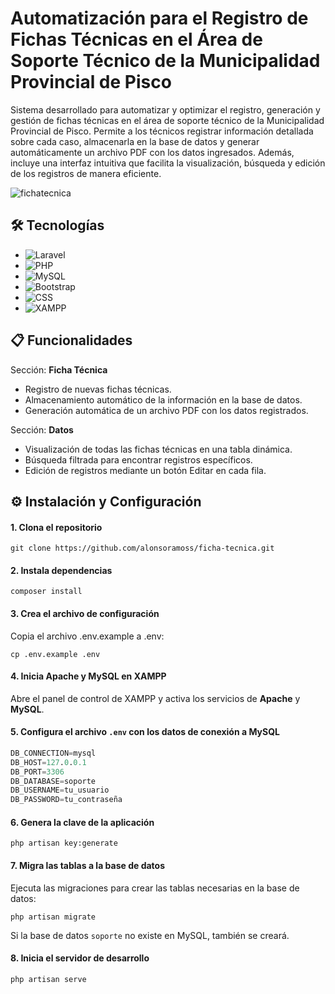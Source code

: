 # Automatización para el Registro de Fichas Técnicas en el Área de Soporte Técnico de la Municipalidad Provincial de Pisco

Sistema desarrollado para automatizar y optimizar el registro, generación y gestión de fichas técnicas en el área de soporte técnico de la Municipalidad Provincial de Pisco. Permite a los técnicos registrar información detallada sobre cada caso, almacenarla en la base de datos y generar automáticamente un archivo PDF con los datos ingresados. Además, incluye una interfaz intuitiva que facilita la visualización, búsqueda y edición de los registros de manera eficiente.

![fichatecnica](https://github.com/user-attachments/assets/d778e402-0ddd-42c4-97b9-d59b4a8d254f)

## 🛠️ Tecnologías
- ![Laravel](https://img.shields.io/badge/Laravel-FF2D20?style=for-the-badge&logo=laravel&logoColor=white)
- ![PHP](https://img.shields.io/badge/php-%23777BB4.svg?style=for-the-badge&logo=php&logoColor=white)
- ![MySQL](https://img.shields.io/badge/MySQL-005C84?style=for-the-badge&logo=mysql&logoColor=white)
- ![Bootstrap](https://img.shields.io/badge/bootstrap-%23563D7C.svg?style=for-the-badge&logo=bootstrap&logoColor=white)
- ![CSS](https://img.shields.io/badge/CSS-663399?style=for-the-badge)
- ![XAMPP](https://img.shields.io/badge/Xampp-F37623?style=for-the-badge&logo=xampp&logoColor=white)

## 📋 Funcionalidades
Sección: **Ficha Técnica**
- Registro de nuevas fichas técnicas.
- Almacenamiento automático de la información en la base de datos.
- Generación automática de un archivo PDF con los datos registrados.

Sección: **Datos**
- Visualización de todas las fichas técnicas en una tabla dinámica.
- Búsqueda filtrada para encontrar registros específicos.
- Edición de registros mediante un botón Editar en cada fila.

## ⚙️ Instalación y Configuración
#### 1. Clona el repositorio
    git clone https://github.com/alonsoramoss/ficha-tecnica.git

#### 2. Instala dependencias
    composer install

#### 3. Crea el archivo de configuración
Copia el archivo .env.example a .env:

    cp .env.example .env

#### 4. Inicia Apache y MySQL en XAMPP
Abre el panel de control de XAMPP y activa los servicios de **Apache** y **MySQL**.

#### 5. Configura el archivo `.env` con los datos de conexión a MySQL
```sql
DB_CONNECTION=mysql
DB_HOST=127.0.0.1
DB_PORT=3306
DB_DATABASE=soporte  
DB_USERNAME=tu_usuario
DB_PASSWORD=tu_contraseña
```

#### 6. Genera la clave de la aplicación
    php artisan key:generate

#### 7. Migra las tablas a la base de datos
Ejecuta las migraciones para crear las tablas necesarias en la base de datos:

    php artisan migrate    
Si la base de datos `soporte` no existe en MySQL, también se creará.

#### 8. Inicia el servidor de desarrollo
    php artisan serve
